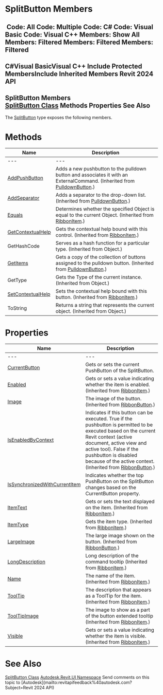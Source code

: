# SplitButton Members

﻿
 Code: All Code: Multiple Code: C# Code: Visual Basic Code: Visual C++  Members: Show All Members: Filtered Members: Filtered Members: Filtered   
---  
C#Visual BasicVisual C++
Include Protected MembersInclude Inherited Members
Revit 2024 API  
---  
SplitButton Members  
[SplitButton Class](5301a4c6-ba0f-1f66-61c3-8d0909ab0fe6.md "SplitButton Class") Methods Properties See Also  
---  
The [SplitButton](5301a4c6-ba0f-1f66-61c3-8d0909ab0fe6.md "SplitButton Class") type exposes the following members.
# Methods
| Name | Description |
| --- | --- |
| --- | --- | --- |
| [AddPushButton](e4c7cf52-8ae4-b5af-8289-29ef64ee22f6.md "AddPushButton Method") | Adds a new pushbutton to the pulldown button and associates it with an ExternalCommand.  (Inherited from [PulldownButton](dc0b7036-00c3-865f-1ae1-e2730d997672.md "PulldownButton Class").) |
| [AddSeparator](fb9f015a-4cb5-f212-7f19-993621e90e9d.md "AddSeparator Method") | Adds a separator to the drop-down list. (Inherited from [PulldownButton](dc0b7036-00c3-865f-1ae1-e2730d997672.md "PulldownButton Class").) |
| [Equals](0620140c-8371-aef3-a747-02069218fc57.md "Equals Method") | Determines whether the specified Object is equal to the current Object.  (Inherited from [RibbonItem](79225f03-1633-3722-15b0-752c91a3740d.md "RibbonItem Class").) |
| [GetContextualHelp](ab7e7653-789b-6001-123b-5cfde2e2a132.md "GetContextualHelp Method") | Gets the contextual help bound with this control. (Inherited from [RibbonItem](79225f03-1633-3722-15b0-752c91a3740d.md "RibbonItem Class").) |
| GetHashCode | Serves as a hash function for a particular type.  (Inherited from Object.) |
| [GetItems](44f9bee0-c2e8-f0d2-8373-09d914d9647f.md "GetItems Method") | Gets a copy of the collection of buttons assigned to the pulldown button. (Inherited from [PulldownButton](dc0b7036-00c3-865f-1ae1-e2730d997672.md "PulldownButton Class").) |
| GetType | Gets the Type of the current instance. (Inherited from Object.) |
| [SetContextualHelp](746fe5b0-c38b-56ae-b681-f7b3b816ea7d.md "SetContextualHelp Method") | Sets the contextual help bound with this button. (Inherited from [RibbonItem](79225f03-1633-3722-15b0-752c91a3740d.md "RibbonItem Class").) |
| ToString | Returns a string that represents the current object. (Inherited from Object.) |

# Properties
| Name | Description |
| --- | --- |
| --- | --- | --- |
| [CurrentButton](e02be889-7902-eee9-23df-2db54e268487.md "CurrentButton Property") | Gets or sets the current PushButton of the SplitButton. |
| [Enabled](1e8498e5-1609-cf26-fb58-012e73db9f5b.md "Enabled Property") | Gets or sets a value indicating whether the item is enabled.  (Inherited from [RibbonItem](79225f03-1633-3722-15b0-752c91a3740d.md "RibbonItem Class").) |
| [Image](34d5d65e-d835-74ec-7c67-22b3b1c684f5.md "Image Property") | The image of the button. (Inherited from [RibbonButton](0f523e1e-6949-451f-97fc-48c3cd9d7c82.md "RibbonButton Class").) |
| [IsEnabledByContext](f4b64459-2b49-441d-3690-d86dd179a641.md "IsEnabledByContext Property") | Indicates if this button can be executed. True if the pushbutton is permitted to be executed based on the current Revit context (active document, active view and active tool). False if the pushbutton is disabled because of the active context. (Inherited from [RibbonButton](0f523e1e-6949-451f-97fc-48c3cd9d7c82.md "RibbonButton Class").) |
| [IsSynchronizedWithCurrentItem](0691fcf0-aa3e-6f9e-7ca8-aaebe21bc6f7.md "IsSynchronizedWithCurrentItem Property") | Indicates whether the top PushButton on the SplitButton changes based on the CurrentButton property. |
| [ItemText](37aa82da-384b-c258-b694-6e4ee03bdcb0.md "ItemText Property") | Gets or sets the text displayed on the item.  (Inherited from [RibbonItem](79225f03-1633-3722-15b0-752c91a3740d.md "RibbonItem Class").) |
| [ItemType](a2684698-096c-d278-a29f-698bc487716c.md "ItemType Property") | Gets the item type. (Inherited from [RibbonItem](79225f03-1633-3722-15b0-752c91a3740d.md "RibbonItem Class").) |
| [LargeImage](558a403d-2002-10e9-30d8-c0160f5115dc.md "LargeImage Property") | The large image shown on the button. (Inherited from [RibbonButton](0f523e1e-6949-451f-97fc-48c3cd9d7c82.md "RibbonButton Class").) |
| [LongDescription](b5d651b3-136b-a0b1-fe3c-d37c55196e87.md "LongDescription Property") | Long description of the command tooltip  (Inherited from [RibbonItem](79225f03-1633-3722-15b0-752c91a3740d.md "RibbonItem Class").) |
| [Name](07794356-fa07-1071-47f0-a1b13ee47f40.md "Name Property") | The name of the item. (Inherited from [RibbonItem](79225f03-1633-3722-15b0-752c91a3740d.md "RibbonItem Class").) |
| [ToolTip](afc95063-2798-2dfb-8313-8875738dc5e5.md "ToolTip Property") | The description that appears as a ToolTip for the item. (Inherited from [RibbonItem](79225f03-1633-3722-15b0-752c91a3740d.md "RibbonItem Class").) |
| [ToolTipImage](dd4010ef-a6dd-6ad4-90fd-570b4a9add4d.md "ToolTipImage Property") | The image to show as a part of the button extended tooltip  (Inherited from [RibbonItem](79225f03-1633-3722-15b0-752c91a3740d.md "RibbonItem Class").) |
| [Visible](03c0742a-15ba-d46d-8cd7-5c5a1fb63a6c.md "Visible Property") | Gets or sets a value indicating whether the item is visible.  (Inherited from [RibbonItem](79225f03-1633-3722-15b0-752c91a3740d.md "RibbonItem Class").) |

# See Also
[SplitButton Class](5301a4c6-ba0f-1f66-61c3-8d0909ab0fe6.md "SplitButton Class")
[Autodesk.Revit.UI Namespace](e86fd90a-8957-02a6-da7f-ced248966e3e.md "Autodesk.Revit.UI Namespace")
Send comments on this topic to [Autodesk](mailto:revitapifeedback%40autodesk.com?Subject=Revit 2024 API)